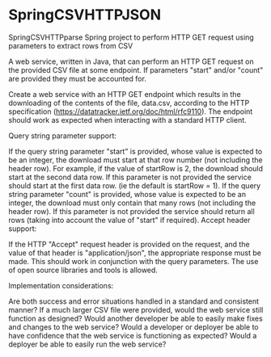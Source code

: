 # SpringCSVHTTPJSON
SpringCSVHTTPparse
Spring project to perform HTTP GET request using parameters to extract rows from CSV

A web service, written in Java, that can perform an HTTP GET request on the provided CSV file at some endpoint. If parameters "start" and/or "count" are provided they must be accounted for.

Create a web service with an HTTP GET endpoint which results in the downloading of the contents of the file, data.csv, according to the HTTP specification (https://datatracker.ietf.org/doc/html/rfc9110). The endpoint should work as expected when interacting with a standard HTTP client.

Query string parameter support:

If the query string parameter "start" is provided, whose value is expected to be an integer, the download must start at that row number (not including the header row). For example, if the value of startRow is 2, the download should start at the second data row. If this parameter is not provided the service should start at the first data row. (ie the default is startRow = 1). If the query string parameter "count" is provided, whose value is expected to be an integer, the download must only contain that many rows (not including the header row). If this parameter is not provided the service should return all rows (taking into account the value of "start" if required). Accept header support:

If the HTTP "Accept" request header is provided on the request, and the value of that header is "application/json", the appropriate response must be made. This should work in conjunction with the query parameters. The use of open source libraries and tools is allowed.

Implementation considerations:

Are both success and error situations handled in a standard and consistent manner? If a much larger CSV file were provided, would the web service still function as designed? Would another developer be able to easily make fixes and changes to the web service? Would a developer or deployer be able to have confidence that the web service is functioning as expected? Would a deployer be able to easily run the web service?

